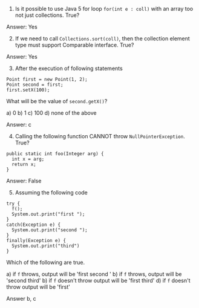 1. Is it possible to use Java 5 for loop `for(int e : coll)` with an array too not just collections. True?

Answer: Yes

2. If we need to call `Collections.sort(coll)`, then the collection element type must support Comparable interface. True?

Answer: Yes

3. After the execution of following statements

```
Point first = new Point(1, 2);
Point second = first;
first.setX(100);
```

What will be the value of `second.getX()`?

a) 0
b) 1
c) 100
d) none of the above

Answer: c

4. Calling the following function CANNOT throw `NullPointerException`. True?

```
public static int foo(Integer arg) {
  int x = arg;
  return x;
}
```

Answer: False

5. Assuming the following code

```
try {
  f();
  System.out.print("first ");
}
catch(Exception e) {
  System.out.print("second ");
}
finally(Exception e) {
  System.out.print("third")
}
```

Which of the following are true.

a) if `f` throws, output will be 'first second '
b) if `f` throws, output will be 'second third'
b) if `f` doesn't throw output will be 'first third'
d) if `f` doesn't throw output will be 'first'

Answer b, c

